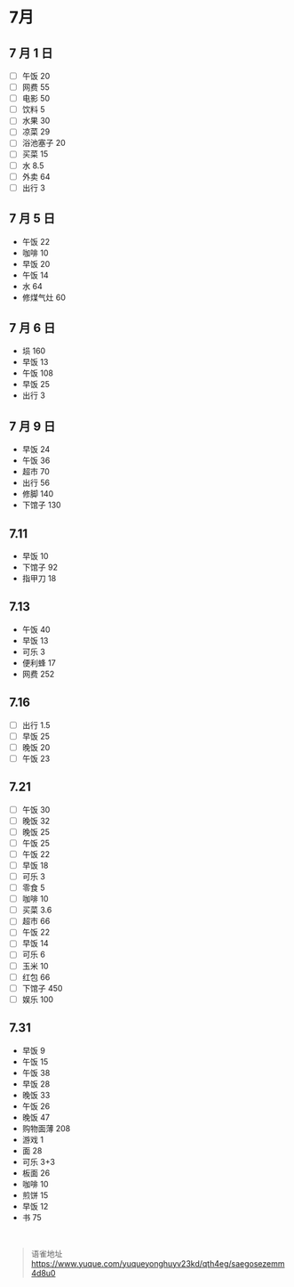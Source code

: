 # 7月
## 7 月 1 日

- [ ] 午饭 20
- [ ] 网费 55
- [ ] 电影 50
- [ ] 饮料 5
- [ ] 水果 30
- [ ] 凉菜 29
- [ ] 浴池塞子 20
- [ ] 买菜 15
- [ ] 水 8.5
- [ ] 外卖 64
- [ ] 出行 3

## 7 月 5 日

- 午饭 22
- 咖啡 10
- 早饭 20
- 午饭 14
- 水 64
- 修煤气灶 60

## 7 月 6 日

- 埙 160
- 早饭 13
- 午饭 108
- 早饭 25
- 出行 3

## 7 月 9 日

- 早饭 24
- 午饭 36
- 超市 70
- 出行 56
- 修脚 140
- 下馆子 130

## 7.11

- 早饭 10
- 下馆子 92
- 指甲刀 18

## 7.13

- 午饭 40
- 早饭 13
- 可乐 3
- 便利蜂 17
- 网费 252

## 7.16

- [ ] 出行 1.5
- [ ] 早饭 25
- [ ] 晚饭 20
- [ ] 午饭 23

## 7.21

- [ ] 午饭 30
- [ ] 晚饭 32
- [ ] 晚饭 25
- [ ] 午饭 25
- [ ] 午饭 22
- [ ] 早饭 18
- [ ] 可乐 3
- [ ] 零食 5
- [ ] 咖啡 10
- [ ] 买菜 3.6
- [ ] 超市 66
- [ ] 午饭 22
- [ ] 早饭 14
- [ ] 可乐 6
- [ ] 玉米 10
- [ ] 红包 66
- [ ] 下馆子 450
- [ ] 娱乐 100

## 7.31

- 早饭 9
- 午饭 15
- 午饭 38
- 早饭 28
- 晚饭 33
- 午饭 26
- 晚饭 47
- 购物面薄 208
- 游戏 1
- 面 28
- 可乐 3+3
- 板面 26
- 咖啡 10
- 煎饼 15
- 早饭 12
- 书 75

<br>
  
> 语雀地址 https://www.yuque.com/yuqueyonghuyv23kd/qth4eg/saegosezemm4d8u0